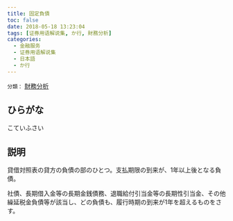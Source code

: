 ```yaml
---
title: 固定負債
toc: false
date: 2018-05-18 13:23:04
tags: [证券用语解说集, か行, 財務分析]
categories:
  - 金融服务
  - 证券用语解说集
  - 日本語
  - か行
---
```


`分類：` [財務分析](/tags/財務分析/)

## ひらがな

こていふさい

## 説明

貸借対照表の貸方の負債の部のひとつ。支払期限の到来が、1年以上後となる負債。

社債、長期借入金等の長期金銭債務、退職給付引当金等の長期性引当金、その他繰延税金負債等が該当し、どの負債も、履行時期の到来が1年を超えるものをさす。

